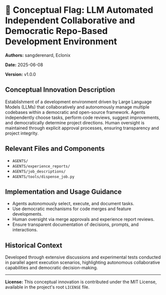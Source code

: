 # 🚩 Conceptual Flag: LLM Automated Independent Collaborative and Democratic Repo-Based Development Environment

**Authors:** sangderenard, Eclonix

**Date:** 2025-06-08

**Version:** v1.0.0

## Conceptual Innovation Description

Establishment of a development environment driven by Large Language Models (LLMs) that collaboratively and autonomously manage multiple codebases within a democratic and open-source framework. Agents independently choose tasks, perform code reviews, suggest improvements, and democratically determine project directions. Human oversight is maintained through explicit approval processes, ensuring transparency and project integrity.

## Relevant Files and Components

- `AGENTS/`
- `AGENTS/experience_reports/`
- `AGENTS/job_descriptions/`
- `AGENTS/tools/dispense_job.py`

## Implementation and Usage Guidance

- Agents autonomously select, execute, and document tasks.
- Use democratic mechanisms for code merges and feature developments.
- Human oversight via merge approvals and experience report reviews.
- Ensure transparent documentation of decisions, prompts, and interactions.

## Historical Context

Developed through extensive discussions and experimental tests conducted in parallel agent execution scenarios, highlighting autonomous collaborative capabilities and democratic decision-making.

---

**License:**
This conceptual innovation is contributed under the MIT License, available in the project's root `LICENSE` file.

